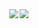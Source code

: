 <img align="left" src="https://github-readme-stats.vercel.app/api?username=6hr&count_private=true&line_height=21&show_icons=true&hide_border=true&theme=midnight-purple"/>
<img align="left" src="https://github-readme-stats.vercel.app/api/top-langs/?username=6hr&layout=compact&card_width=445&hide_border=true&theme=midnight-purple"/>
